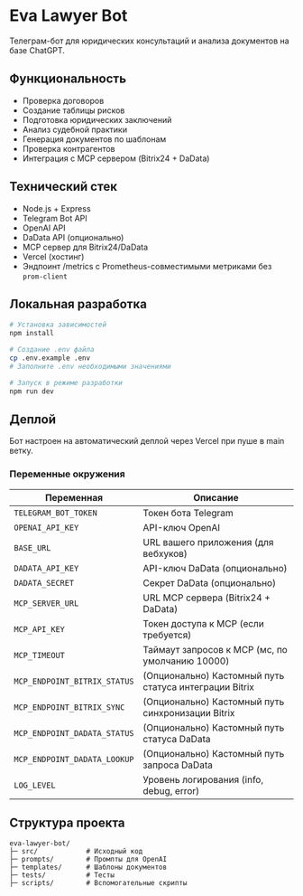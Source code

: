 # Eva Lawyer Bot

Телеграм-бот для юридических консультаций и анализа документов на базе ChatGPT.

## Функциональность

- Проверка договоров
- Создание таблицы рисков
- Подготовка юридических заключений
- Анализ судебной практики
- Генерация документов по шаблонам
- Проверка контрагентов
- Интеграция с MCP сервером (Bitrix24 + DaData)

## Технический стек

- Node.js + Express
- Telegram Bot API
- OpenAI API
- DaData API (опционально)
- MCP сервер для Bitrix24/DaData
- Vercel (хостинг)
- Эндпоинт /metrics с Prometheus-совместимыми метриками без `prom-client`

## Локальная разработка

```bash
# Установка зависимостей
npm install

# Создание .env файла
cp .env.example .env
# Заполните .env необходимыми значениями

# Запуск в режиме разработки
npm run dev
```

## Деплой

Бот настроен на автоматический деплой через Vercel при пуше в main ветку.

### Переменные окружения

| Переменная | Описание |
|------------|----------|
| `TELEGRAM_BOT_TOKEN` | Токен бота Telegram |
| `OPENAI_API_KEY` | API-ключ OpenAI |
| `BASE_URL` | URL вашего приложения (для вебхуков) |
| `DADATA_API_KEY` | API-ключ DaData (опционально) |
| `DADATA_SECRET` | Секрет DaData (опционально) |
| `MCP_SERVER_URL` | URL MCP сервера (Bitrix24 + DaData) |
| `MCP_API_KEY` | Токен доступа к MCP (если требуется) |
| `MCP_TIMEOUT` | Таймаут запросов к MCP (мс, по умолчанию 10000) |
| `MCP_ENDPOINT_BITRIX_STATUS` | (Опционально) Кастомный путь статуса интеграции Bitrix |
| `MCP_ENDPOINT_BITRIX_SYNC` | (Опционально) Кастомный путь синхронизации Bitrix |
| `MCP_ENDPOINT_DADATA_STATUS` | (Опционально) Кастомный путь статуса DaData |
| `MCP_ENDPOINT_DADATA_LOOKUP` | (Опционально) Кастомный путь запроса DaData |
| `LOG_LEVEL` | Уровень логирования (info, debug, error) |

## Структура проекта

```
eva-lawyer-bot/
├─ src/            # Исходный код
├─ prompts/        # Промпты для OpenAI
├─ templates/      # Шаблоны документов
├─ tests/          # Тесты
├─ scripts/        # Вспомогательные скрипты
```
